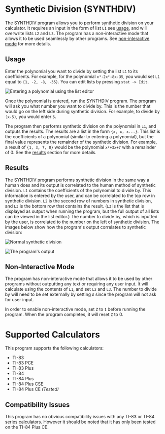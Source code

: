 # Synthetic Division (SYNTHDIV)
The SYNTHDIV program allows you to perform synthetic division on your calculator. It requires an input in the form of list `L1` see [usage](#usage), and will overwrite lists `L2` and `L3`. The program has a non-interactive mode that allows it to be used seamlessly by other programs. See [non-interactive mode](#non-interactive-mode) for more details.

## Usage
Enter the polynomial you want to divide by setting the list `L1` to its coefficients. For example, for the polynomial `x³-2x²-8x-35`, you would set `L1` equal to `{1, -2, -8, -35}`. You can edit lists by pressing `stat -> Edit`.

![Entering a polynomial using the list editor](https://user-images.githubusercontent.com/47395245/142460124-3d5af2d5-4938-42e9-b689-a1d3c7a2dc32.png)

Once the polynomial is entered, run the SYNTHDIV program. The program will ask you what number you want to divide by. This is the number that would go on the left side during synthetic division. For example, to divide by `(x-5)`, you would enter `5`.

The program then performs synthetic division on the polynomial in `L1`, and outputs the results. The results are a list in the form `{x, x, x...}`. This list is the coefficients of a polynomial (similar to entering a polynomial), but the final value represents the remainder of the synthetic division. For example, a result of `{1, 3, 7, 0}` would be the polynomial `x²+3x+7` with a remainder of 0. See the [results](#results) section for more details.

## Results
The SYNTHDIV program performs synthetic division in the same way a human does and its output is correlated to the human method of synthetic division. `L1` contains the coefficients of the polynomial to divide by. This information is entered by the user, and can be correlated to the top row in synthetic division. `L2` is the second row of numbers in synthetic division, and `L3` is the bottom row that contains the result. (`L3` is the list that is displayed as output when running the program, but the full output of all lists can be viewed in the list editor.) The number to divide by, which is inputted by the user, is correlated to the number on the left of synthetic division. The images below show how the program's output correlates to synthetic division:

![Normal synthetic division](https://user-images.githubusercontent.com/47395245/142465947-f11f2a75-4861-4953-a6ef-00aa9d77a631.jpeg)

![The program's output](https://user-images.githubusercontent.com/47395245/142465615-e881088b-436b-42f8-98ab-2e469c4e4c9a.png)

## Non-Interactive Mode
The program has non-interactive mode that allows it to be used by other programs without outputting any text or requiring any user input. It will calculate using the contents of `L1`, and set `L2` and `L3`. The number to divide by will need to be set externally by setting `A` since the program will not ask for user input.

In order to enable non-interactive mode, set `Z` to `1` before running the program. When the program completes, it will reset `Z` to 0.

# Supported Calculators
This program supports the following calculators:
- TI-83
- TI-83 PCE
- TI-83 Plus
- TI-84
- TI-84 Plus
- TI-84 Plus CSE
- TI-84 Plus CE *(Tested)*

## Compatibility Issues
This program has no obvious compatibility issues with any TI-83 or TI-84 series calculators. However it should be noted that it has only been tested on the TI-84 Plus CE. 

